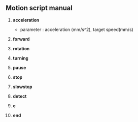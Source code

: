 ## Motion script manual

1. __acceleration__ 
    - parameter : acceleration (mm/s^2), target speed(mm/s)

1. __forward__

1. __rotation__

1. __turning__

1. __pause__

1. __stop__

1. __slowstop__

1. __detect__

1. __e__

1. __end__
